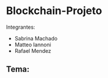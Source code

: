 # Blockchain-Projeto

Integrantes:
  - Sabrina Machado
  - Matteo Iannoni
  - Rafael Mendez
  
Tema:
   - 

